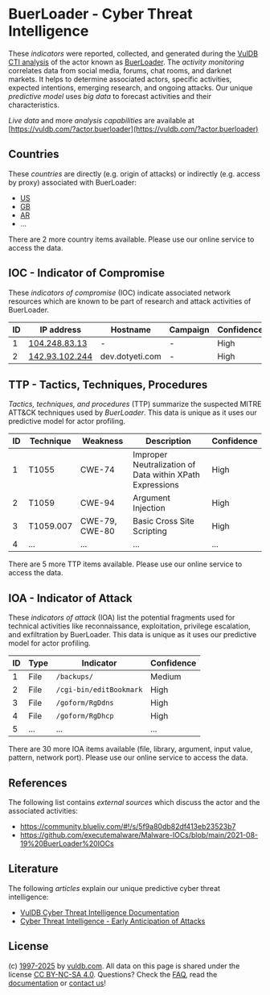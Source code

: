 # BuerLoader - Cyber Threat Intelligence

These _indicators_ were reported, collected, and generated during the [VulDB CTI analysis](https://vuldb.com/?kb.cti) of the actor known as [BuerLoader](https://vuldb.com/?actor.buerloader). The _activity monitoring_ correlates data from social media, forums, chat rooms, and darknet markets. It helps to determine associated actors, specific activities, expected intentions, emerging research, and ongoing attacks. Our unique _predictive model_ uses _big data_ to forecast activities and their characteristics.

_Live data_ and more _analysis capabilities_ are available at [https://vuldb.com/?actor.buerloader](https://vuldb.com/?actor.buerloader)

## Countries

These _countries_ are directly (e.g. origin of attacks) or indirectly (e.g. access by proxy) associated with BuerLoader:

* [US](https://vuldb.com/?country.us)
* [GB](https://vuldb.com/?country.gb)
* [AR](https://vuldb.com/?country.ar)
* ...

There are 2 more country items available. Please use our online service to access the data.

## IOC - Indicator of Compromise

These _indicators of compromise_ (IOC) indicate associated network resources which are known to be part of research and attack activities of BuerLoader.

ID | IP address | Hostname | Campaign | Confidence
-- | ---------- | -------- | -------- | ----------
1 | [104.248.83.13](https://vuldb.com/?ip.104.248.83.13) | - | - | High
2 | [142.93.102.244](https://vuldb.com/?ip.142.93.102.244) | dev.dotyeti.com | - | High

## TTP - Tactics, Techniques, Procedures

_Tactics, techniques, and procedures_ (TTP) summarize the suspected MITRE ATT&CK techniques used by _BuerLoader_. This data is unique as it uses our predictive model for actor profiling.

ID | Technique | Weakness | Description | Confidence
-- | --------- | -------- | ----------- | ----------
1 | T1055 | CWE-74 | Improper Neutralization of Data within XPath Expressions | High
2 | T1059 | CWE-94 | Argument Injection | High
3 | T1059.007 | CWE-79, CWE-80 | Basic Cross Site Scripting | High
4 | ... | ... | ... | ...

There are 5 more TTP items available. Please use our online service to access the data.

## IOA - Indicator of Attack

These _indicators of attack_ (IOA) list the potential fragments used for technical activities like reconnaissance, exploitation, privilege escalation, and exfiltration by BuerLoader. This data is unique as it uses our predictive model for actor profiling.

ID | Type | Indicator | Confidence
-- | ---- | --------- | ----------
1 | File | `/backups/` | Medium
2 | File | `/cgi-bin/editBookmark` | High
3 | File | `/goform/RgDdns` | High
4 | File | `/goform/RgDhcp` | High
5 | ... | ... | ...

There are 30 more IOA items available (file, library, argument, input value, pattern, network port). Please use our online service to access the data.

## References

The following list contains _external sources_ which discuss the actor and the associated activities:

* https://community.blueliv.com/#!/s/5f9a80db82df413eb23523b7
* https://github.com/executemalware/Malware-IOCs/blob/main/2021-08-19%20BuerLoader%20IOCs

## Literature

The following _articles_ explain our unique predictive cyber threat intelligence:

* [VulDB Cyber Threat Intelligence Documentation](https://vuldb.com/?kb.cti)
* [Cyber Threat Intelligence - Early Anticipation of Attacks](https://www.scip.ch/en/?labs.20201022)

## License

(c) [1997-2025](https://vuldb.com/?kb.changelog) by [vuldb.com](https://vuldb.com/?kb.about). All data on this page is shared under the license [CC BY-NC-SA 4.0](https://creativecommons.org/licenses/by-nc-sa/4.0/). Questions? Check the [FAQ](https://vuldb.com/?kb.faq), read the [documentation](https://vuldb.com/?kb) or [contact us](https://vuldb.com/?contact)!
